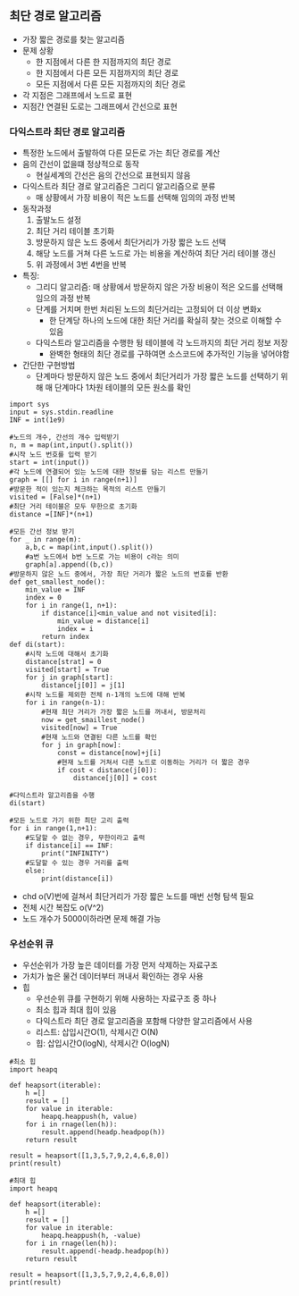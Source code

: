 ## 최단 경로 알고리즘
- 가장 짧은 경로를 찾는 알고리즘
- 문제 상황
    - 한 지점에서 다른 한 지점까지의 최단 경로
    - 한 지점에서 다른 모든 지점까지의 최단 경로
    - 모든 지점에서 다른 모든 지점까지의 최단 경로
- 각 지점은 그래프에서 노드로 표현
- 지점간 연결된 도로는 그래프에서 간선으로 표현

### 다익스트라 최단 경로 알고리즘
- 특정한 노드에서 출발하여 다른 모든로 가는 최단 경로를 계산
- 음의 간선이 없을떄 정상적으로 동작
    - 현실세계의 간선은 음의 간선으로 표현되지 않음
- 다익스트라 최단 경로 알고리즘은 그리디 알고리즘으로 분류
    - 매 상황에서 가장 비용이 적은 노드를 선택해 임의의 과정 반복
- 동작과정
    1. 출발노드 설정
    2. 최단 거리 테이블 초기화
    3. 방문하지 않은 노드 중에서 최단거리가 가장 짧은 노드 선택
    4. 해당 노드를 거쳐 다른 노드로 가는 비용을 계산하여 최단 거리 테이블 갱신
    5. 위 과정에서 3번 4번을 반복
- 특징:
    - 그리디 알고리즘: 매 상황에서 방문하지 않은 가장 비용이 적은 오드를 선택해 임으의 과정 반복
    - 단계를 거치며 한번 처리된 노드의 최단거리는 고정되어 더 이상 변화x
        - 한 단계당 하나의 노드에 대한 최단 거리를 확실히 찾는 것으로 이해할 수 있음
    - 다익스트라 알고리즘을 수행한 뒹 테이블에 각 노드까지의 최단 거리 정보 저장
        - 완벽한 형태의 최단 경로를 구하여면 소스코드에 추가적인 기능을 넣어야함
- 간단한 구현방법
    - 단계마다 방문하지 않은 노드 중에서 최단거리가 가장 짧은 노드를 선택하기 위해 매 단계마다 1차원 테이블의 모든 원소를 확인
```
import sys
input = sys.stdin.readline
INF = int(1e9)

#노드의 개수, 간선의 개수 입력받기
n, m = map(int,input().split())
#시작 노드 번호를 입력 받기
start = int(input())
#각 노드에 연결되어 있는 노드에 대한 정보를 담는 리스트 만들기
graph = [[] for i in range(n+1)]
#방문한 적이 있는지 체크하는 목적의 리스트 만들기
visited = [False]*(n+1)
#최단 거리 테이블은 모두 무한으로 초기화
distance =[INF]*(n+1)

#모든 간선 정보 받기
for _ in range(m):
    a,b,c = map(int,input().split())
    #a번 노드에서 b번 노드로 가는 비용이 c라는 의미
    graph[a].append((b,c))
#방문하지 않은 노드 중에서, 가장 최단 거리가 짧은 노드의 번호를 반환
def get_smallest_node():
    min_value = INF
    index = 0
    for i in range(1, n+1):
        if distance[i]<min_value and not visited[i]:
            min_value = distance[i]
            index = i
        return index
def di(start):
    #시작 노드에 대해서 초기화
    distance[strat] = 0
    visited[start] = True
    for j in graph[start]:
        distance[j[0]] = j[1]
    #시작 노드를 제외한 전체 n-1개의 노드에 대해 반복
    for i in range(n-1):
        #현재 최단 거리가 가장 짧은 노드를 꺼내서, 방문처리
        now = get_smaillest_node()
        visited[now] = True
        #현재 노드와 연결된 다른 노드를 확인
        for j in graph[now]:
            const = distance[now]+j[i]
            #현재 노드를 거쳐서 다른 노드로 이동하는 거리가 더 짧은 경우
            if cost < distance(j[0]):
                distance[j[0]] = cost

#다익스트라 알고리즘을 수행
di(start)

#모든 노드로 가기 위한 최단 고리 출력
for i in range(1,n+1):
    #도달할 수 없는 경우, 무한이라고 출력
    if distance[i] == INF:
        print("INFINITY")
    #도달할 수 있는 경우 거리를 출력
    else:
        print(distance[i])
```
- chd o(V)번에 걸쳐서 최단거리가 가장 짧은 노드를 매번 선형 탐색 필요
- 전체 시간 복잡도 o(V^2)
- 노드 개수가 5000이하라면 문제 해결 가능

### 우선순위 큐
- 우선순위가 가장 높은 데이터를 가장 먼저 삭제하는 자료구조
- 가치가 높은 물건 데이터부터 꺼내서 확인하는 경우 사용
- 힙
    - 우선순위 큐를 구현하기 위해 사용하는 자료구조 중 하나
    - 최소 힙과 최대 힙이 있음
    - 다익스트라 최단 경로 알고리즘을 포함해 다양한 알고리즘에서 사용
    - 리스트: 삽입시간O(1), 삭제시간 O(N)
    - 힙: 삽입시간O(logN), 삭제시간 O(logN)
<!-- <table>
    <tr><td>자료구조</td><td>추출되는 데이터</td></tr>
    <tr><td>스택</td><td>자장 나중에 삽입된 데이터</td></tr>
    <tr><td>큐</td><td>가장 먼저 삽입된 데이터</td></tr>
    <tr><td>우선순위 큐</td><td>가장 우선순위가 높은 데이터</td></tr>
</table>
<br> -->
```
#최소 힙
import heapq

def heapsort(iterable):
    h =[]
    result = []
    for value in iterable:
        heapq.heappush(h, value)
    for i in rnage(len(h)):
        result.append(headp.headpop(h))
    return result

result = heapsort([1,3,5,7,9,2,4,6,8,0])
print(result)
```
```
#최대 힙
import heapq

def heapsort(iterable):
    h =[]
    result = []
    for value in iterable:
        heapq.heappush(h, -value)
    for i in rnage(len(h)):
        result.append(-headp.headpop(h))
    return result

result = heapsort([1,3,5,7,9,2,4,6,8,0])
print(result)
```